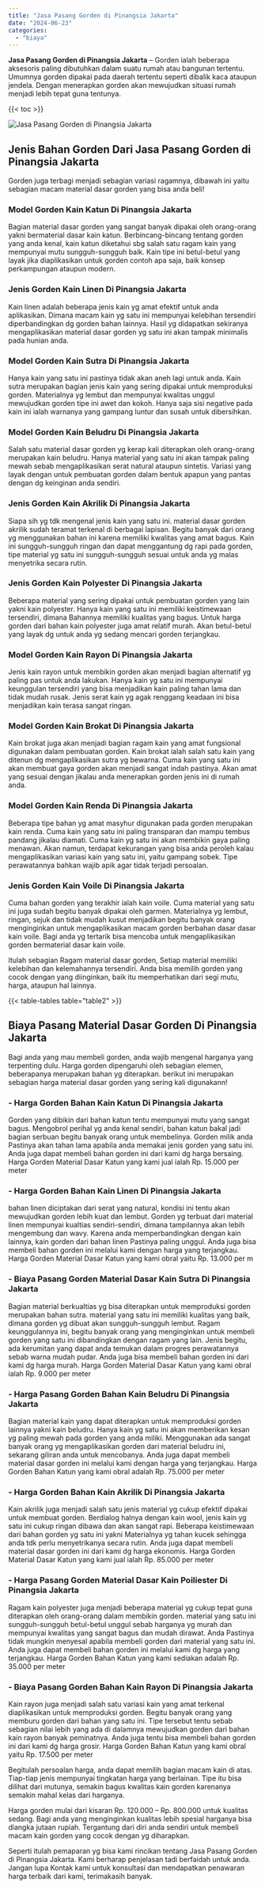 ```yaml
---
title: "Jasa Pasang Gorden di Pinangsia Jakarta"
date: "2024-06-23"
categories: 
  - "biaya"
---
```


**Jasa Pasang Gorden di Pinangsia Jakarta** – Gorden ialah beberapa aksesoris paling dibutuhkan dalam suatu rumah atau bangunan tertentu. Umumnya gorden dipakai pada daerah tertentu seperti dibalik kaca ataupun jendela. Dengan menerapkan gorden akan mewujudkan situasi rumah menjadi lebih tepat guna tentunya.

{{< toc >}}

![Jasa Pasang Gorden di Pinangsia Jakarta](/images/pasang-gorden-murah26.png)

## Jenis Bahan Gorden Dari Jasa Pasang Gorden di Pinangsia Jakarta

Gorden juga terbagi menjadi sebagian variasi ragamnya, dibawah ini yaitu sebagian macam material dasar gorden yang bisa anda beli!

### Model Gorden Kain Katun Di Pinangsia Jakarta

Bagian material dasar gorden yang sangat banyak dipakai oleh orang-orang yakni bermaterial dasar kain katun. Berbincang-bincang tentang gorden yang anda kenal, kain katun diketahui sbg salah satu ragam kain yang mempunyai mutu sungguh-sungguh baik. Kain tipe ini betul-betul yang layak jika diaplikasikan untuk gorden contoh apa saja, baik konsep perkampungan ataupun modern.

### Jenis Gorden Kain Linen Di Pinangsia Jakarta

Kain linen adalah beberapa jenis kain yg amat efektif untuk anda aplikasikan. Dimana macam kain yg satu ini mempunyai kelebihan tersendiri diperbandingkan dg gorden bahan lainnya. Hasil yg didapatkan sekiranya mengaplikasikan material dasar gorden yg satu ini akan tampak minimalis pada hunian anda.

### Model Gorden Kain Sutra Di Pinangsia Jakarta

Hanya kain yang satu ini pastinya tidak akan aneh lagi untuk anda. Kain sutra merupakan bagian jenis kain yang sering dipakai untuk memproduksi gorden. Materialnya yg lembut dan mempunyai kwalitas unggul mewujudkan gorden tipe ini awet dan kokoh. Hanya saja sisi negative pada kain ini ialah warnanya yang gampang luntur dan susah untuk dibersihkan.

### Model Gorden Kain Beludru Di Pinangsia Jakarta

Salah satu material dasar gorden yg kerap kali diterapkan oleh orang-orang merupakan kain beludru. Hanya material yang satu ini akan tampak paling mewah sebab mengaplikasikan serat natural ataupun sintetis. Variasi yang layak dengan untuk pembuatan gorden dalam bentuk apapun yang pantas dengan dg keinginan anda sendiri.

### Jenis Gorden Kain Akrilik Di Pinangsia Jakarta

Siapa sih yg tdk mengenal jenis kain yang satu ini. material dasar gorden akrilik sudah teramat terkenal di berbagai lapisan. Begitu banyak dari orang yg menggunakan bahan ini karena memiliki kwalitas yang amat bagus. Kain ini sungguh-sungguh ringan dan dapat menggantung dg rapi pada gorden, tipe material yg satu ini sungguh-sungguh sesuai untuk anda yg malas menyetrika secara rutin.

### Jenis Gorden Kain Polyester Di Pinangsia Jakarta

Beberapa material yang sering dipakai untuk pembuatan gorden yang lain yakni kain polyester. Hanya kain yang satu ini memiliki keistimewaan tersendiri, dimana Bahannya memiliki kualitas yang bagus. Untuk harga gorden dari bahan kain polyester juga amat relatif murah. Akan betul-betul yang layak dg untuk anda yg sedang mencari gorden terjangkau.

### Model Gorden Kain Rayon Di Pinangsia Jakarta

Jenis kain rayon untuk membikin gorden akan menjadi bagian alternatif yg paling pas untuk anda lakukan. Hanya kain yg satu ini mempunyai keunggulan tersendiri yang bisa menjadikan kain paling tahan lama dan tidak mudah rusak. Jenis serat kain yg agak renggang keadaan ini bisa menjadikan kain terasa sangat ringan.

### Model Gorden Kain Brokat Di Pinangsia Jakarta

Kain brokat juga akan menjadi bagian ragam kain yang amat fungsional digunakan dalam pembuatan gorden. Kain brokat ialah salah satu kain yang ditenun dg mengaplikasikan sutra yg bewarna. Cuma kain yang satu ini akan membuat gaya gorden akan menjadi sangat indah pastinya. Akan amat yang sesuai dengan jikalau anda menerapkan gorden jenis ini di rumah anda.

### Model Gorden Kain Renda Di Pinangsia Jakarta

Beberapa tipe bahan yg amat masyhur digunakan pada gorden merupakan kain renda. Cuma kain yang satu ini paling transparan dan mampu tembus pandang jikalau diamati. Cuma kain yg satu ini akan membikin gaya paling menawan. Akan namun, terdapat kekurangan yang bisa anda peroleh kalau mengaplikasikan variasi kain yang satu ini, yaitu gampang sobek. Tipe perawatannya bahkan wajib apik agar tidak terjadi persoalan.

### Jenis Gorden Kain Voile Di Pinangsia Jakarta

Cuma bahan gorden yang terakhir ialah kain voile. Cuma material yang satu ini juga sudah begitu banyak dipakai oleh garmen. Materialnya yg lembut, ringan, sejuk dan tidak mudah kusut menjadikan begitu banyak orang menginginkan untuk mengaplikasikan macam gorden berbahan dasar dasar kain voile. Bagi anda yg tertarik bisa mencoba untuk mengaplikasikan gorden bermaterial dasar kain voile.

Itulah sebagian Ragam material dasar gorden, Setiap material memiliki kelebihan dan kelemahannya tersendiri. Anda bisa memilih gorden yang cocok dengan yang diinginkan, baik itu memperhatikan dari segi mutu, harga, ataupun hal lainnya.

{{< table-tables table="table2" >}}

## Biaya Pasang Material Dasar Gorden Di Pinangsia Jakarta

Bagi anda yang mau membeli gorden, anda wajib mengenal harganya yang terpenting dulu. Harga gorden dipengaruhi oleh sebagian elemen, beberapanya merupakan bahan yg diterapkan. berikut ini merupakan sebagian harga material dasar gorden yang sering kali digunakann!

### \- Harga Gorden Bahan Kain Katun Di Pinangsia Jakarta

Gorden yang dibikin dari bahan katun tentu mempunyai mutu yang sangat bagus. Mengobrol perihal yg anda kenal sendiri, bahan katun bakal jadi bagian serbuan begitu banyak orang untuk membelinya. Gorden milik anda Pastinya akan tahan lama apabila anda memakai jenis gorden yang satu ini. Anda juga dapat membeli bahan gorden ini dari kami dg harga bersaing. Harga Gorden Material Dasar Katun yang kami jual ialah Rp. 15.000 per meter

### \- Harga Gorden Bahan Kain Linen Di Pinangsia Jakarta

bahan linen diciptakan dari serat yang natural, kondisi ini tentu akan mewujudkan gorden lebih kuat dan lembut. Gorden yg terbuat dari material linen mempunyai kualtias sendiri-sendiri, dimana tampilannya akan lebih mengembung dan wavy. Karena anda memperbandingkan dengan kain lainnya, kain gorden dari bahan linen Pastinya paling unggul. Anda juga bisa membeli bahan gorden ini melalui kami dengan harga yang terjangkau. Harga Gorden Material Dasar Katun yang kami obral yaitu Rp. 13.000 per m

### \- Biaya Pasang Gorden Material Dasar Kain Sutra Di Pinangsia Jakarta

Bagian material berkualtias yg bisa diterapkan untuk memproduksi gorden merupakan bahan sutra. material yang satu ini memiliki kualitas yang baik, dimana gorden yg dibuat akan sungguh-sungguh lembut. Ragam keunggulannya ini, begitu banyak orang yang menginginkan untuk membeli gorden yang satu ini dibandingkan dengan ragam yang lain. Jenis begitu, ada kerumitan yang dapat anda temukan dalam progres perawatannya sebab warna mudah pudar. Anda juga bisa membeli bahan gorden ini dari kami dg harga murah. Harga Gorden Material Dasar Katun yang kami obral ialah Rp. 9.000 per meter

### \- Harga Pasang Gorden Bahan Kain Beludru Di Pinangsia Jakarta

Bagian material kain yang dapat diterapkan untuk memproduksi gorden lainnya yakni kain beludru. Hanya kain yg satu ini akan memberikan kesan yg paling mewah pada gorden yang anda miliki. Menggunakan ada sangat banyak orang yg mengaplikasikan gorden dari material beludru ini, sekarang giliran anda untuk mencobanya. Anda juga dapat membeli material dasar gorden ini melalui kami dengan harga yang terjangkau. Harga Gorden Bahan Katun yang kami obral adalah Rp. 75.000 per meter

### \- Harga Gorden Bahan Kain Akrilik Di Pinangsia Jakarta

Kain akrilik juga menjadi salah satu jenis material yg cukup efektif dipakai untuk membuat gorden. Berdialog halnya dengan kain wool, jenis kain yg satu ini cukup ringan dibawa dan akan sangat rapi. Beberapa keistimewaan dari bahan gorden yg satu ini yakni Materialnya yg tahan kucek sehingga anda tdk perlu menyetrikanya secara rutin. Anda juga dapat membeli material dasar gorden ini dari kami dg harga ekonomis. Harga Gorden Material Dasar Katun yang kami jual ialah Rp. 85.000 per meter

### \- Harga Pasang Gorden Material Dasar Kain Poiliester Di Pinangsia Jakarta

Ragam kain polyester juga menjadi beberapa material yg cukup tepat guna diterapkan oleh orang-orang dalam membikin gorden. material yang satu ini sungguh-sungguh betul-betul unggul sebab harganya yg murah dan mempunyai kwalitas yang sangat bagus dan mudah dirawat. Anda Pastinya tidak mungkin menyesal apabila membeli gorden dari material yang satu ini. Anda juga dapat membeli bahan gorden ini melalui kami dg harga yang terjangkau. Harga Gorden Bahan Katun yang kami sediakan adalah Rp. 35.000 per meter

### \- Biaya Pasang Gorden Bahan Kain Rayon Di Pinangsia Jakarta

Kain rayon juga menjadi salah satu variasi kain yang amat terkenal diaplikasikan untuk memproduksi gorden. Begitu banyak orang yang memburu gorden dari bahan yang satu ini. Tipe tersebut tentu sebab sebagian nilai lebih yang ada di dalamnya mewujudkan gorden dari bahan kain rayon banyak peminatnya. Anda juga tentu bisa membeli bahan gorden ini dari kami dg harga grosir. Harga Gorden Bahan Katun yang kami obral yaitu Rp. 17.500 per meter

Begitulah persoalan harga, anda dapat memilih bagian macam kain di atas. Tiap-tiap jenis mempunyai tingkatan harga yang berlainan. Tipe itu bisa dilihat dari mutunya, semakin bagus kwalitas kain gorden karenanya semakin mahal kelas dari harganya.

Harga gorden mulai dari kisaran Rp. 120.000 – Rp. 800.000 untuk kualitas sedang. Bagi anda yang menginginkan kualitas lebih spesial harganya bisa diangka jutaan rupiah. Tergantung dari diri anda sendiri untuk membeli macam kain gorden yang cocok dengan yg diharapkan.

Seperti itulah pemaparan yg bisa kami rincikan tentang Jasa Pasang Gorden di Pinangsia Jakarta. Kami berharap penjelasan tadi berfaidah untuk anda. Jangan lupa Kontak kami untuk konsultasi dan mendapatkan penawaran harga terbaik dari kami, terimakasih banyak.
